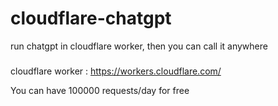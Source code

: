# cloudflare-chatgpt
run chatgpt in cloudflare worker, then you can call it anywhere



###

cloudflare worker : https://workers.cloudflare.com/

You can have 100000 requests/day for free
